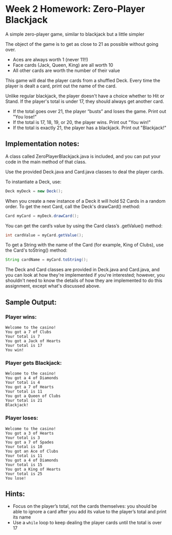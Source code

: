# Week 2 Homework: Zero-Player Blackjack

A simple zero-player game, similar to blackjack but a little simpler

The object of the game is to get as close to 21 as possible without going over.

- Aces are always worth 1 (never 11!!)
- Face cards (Jack, Queen, King) are all worth 10
- All other cards are worth the number of their value

This game will deal the player cards from a shuffled Deck. Every time the player is dealt a card, print out the name of the card.

Unlike regular blackjack, the player doesn't have a choice whether to Hit or Stand. If the player's total is under 17, they should always get another card.

- If the total goes over 21, the player “busts” and loses the game. Print out "You lose!"
- If the total is 17, 18, 19, or 20, the player wins. Print out "You win!"
- If the total is exactly 21, the player has a blackjack. Print out "Blackjack!"

## Implementation notes:

A class called ZeroPlayerBlackjack.java is included, and you can put your code in the main method of that class.

Use the provided Deck.java and Card.java classes to deal the player cards.

To instantiate a Deck, use:

```java
Deck myDeck = new Deck();
```

When you create a new instance of a Deck it will hold 52 Cards in a random order. To get the next Card, call the Deck's drawCard() method:

```java
Card myCard = myDeck.drawCard();
```

You can get the card’s value by using the Card class’s .getValue() method:

```java
int cardValue = myCard.getValue();
```

To get a String with the name of the Card (for example, King of Clubs), use the Card's toString() method:

```java
String cardName = myCard.toString();
```

The Deck and Card classes are provided in Deck.java and Card.java, and you can look at how they're implemented if you're interested; however, you shouldn't need to know the details of how they are implemented to do this assignment, except what's discussed above.

## Sample Output:

### Player wins:

```
Welcome to the casino!
You got a 7 of Clubs
Your total is 7
You got a Jack of Hearts
Your total is 17
You win!
```

### Player gets Blackjack: 

```
Welcome to the casino!
You got a 4 of Diamonds
Your total is 4
You got a 7 of Hearts
Your total is 11
You got a Queen of Clubs
Your total is 21
Blackjack!
```

### Player loses:

```
Welcome to the casino!
You got a 3 of Hearts
Your total is 3
You got a 7 of Spades
Your total is 10
You got an Ace of Clubs
Your total is 11
You got a 4 of Diamonds
Your total is 15
You got a King of Hearts
Your total is 25
You lose!
```

## Hints:

- Focus on the player’s total, not the cards themselves: you should be able to ignore a card after you add its value to the player’s total and print its name
- Use a `while` loop to keep dealing the player cards until the total is over 17
